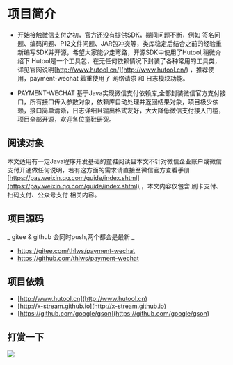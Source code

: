项目简介
===

- 开始接触微信支付之初，官方还没有提供SDK，期间问题不断，例如 签名问题、编码问题、P12文件问题、JAR包冲突等，类库稳定后结合之前的经验重新编写SDK并开源，希望大家能少走弯路，开源SDK中使用了Hutool,稍微介绍下 Hutool是一个工具包，在无任何依赖情况下封装了各种常用的工具类，详见官网说明[http://www.hutool.cn/](http://www.hutool.cn/) ，推荐使用，payment-wechat 着重使用了 网络请求 和 日志模块功能。

- PAYMENT-WECHAT 基于Java实现微信支付依赖库,全部封装微信官方支付接口，所有接口传入参数对象，依赖库自动处理并返回结果对象，项目极少依赖，接口简单清晰，日志详细且输出格式友好，大大降低微信支付接入门槛，项目全部开源，欢迎各位童鞋研究。


阅读对象
---

本文适用有一定Java程序开发基础的童鞋阅读且本文不针对微信企业账户或微信支付开通做任何说明，若有这方面的需求请直接至微信官方查看手册 [https://pay.weixin.qq.com/guide/index.shtml](https://pay.weixin.qq.com/guide/index.shtml) ，本文内容仅包含 刷卡支付、扫码支付、公众号支付 相关内容。

项目源码
---

_ gitee & github 会同时push,两个都会是最新 _
- https://gitee.com/thlws/payment-wechat
- https://github.com/thlws/payment-wechat

项目依赖
---

- [http://www.hutool.cn](http://www.hutool.cn)
- [http://x-stream.github.io](http://x-stream.github.io)
- [https://github.com/google/gson](https://github.com/google/gson)


打赏一下
---

![](https://gitee.com/thlws/payment-wechat/raw/master/imgs/award.png)

